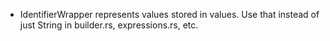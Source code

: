 - IdentifierWrapper represents values stored in values. Use that instead of just String in builder.rs, expressions.rs, etc.
